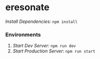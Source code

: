 # eresonate

*Install Dependencies:* `npm install`

### Environments
1. *Start Dev Server:* `npm run dev`
2. *Start Production Server:* `npm run start`

